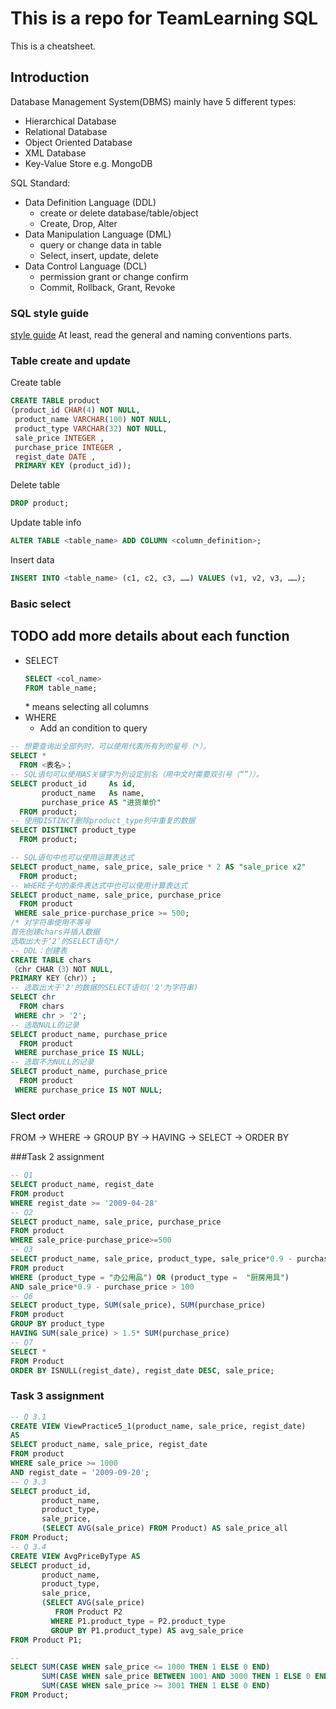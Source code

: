 # This is a repo for TeamLearning SQL

This is a cheatsheet.

## Introduction  

Database Management System(DBMS) mainly have 5 different types:

- Hierarchical Database
- Relational Database
- Object Oriented Database
- XML Database
- Key-Value Store e.g. MongoDB

SQL Standard:

- Data Definition Language (DDL)
  - create or delete database/table/object
  - Create, Drop, Alter
- Data Manipulation Language (DML)
  - query or change data in table
  - Select, insert, update, delete
- Data Control Language (DCL)
  - permission grant or change confirm
  - Commit, Rollback, Grant, Revoke

### SQL style guide  

[style guide](https://www.sqlstyle.guide/)
At least, read the general and naming conventions parts.

### Table create and update

Create table
```sql
CREATE TABLE product
(product_id CHAR(4) NOT NULL,
 product_name VARCHAR(100) NOT NULL,
 product_type VARCHAR(32) NOT NULL,
 sale_price INTEGER ,
 purchase_price INTEGER ,
 regist_date DATE ,
 PRIMARY KEY (product_id));
```

Delete table
```sql
DROP product;
```

Update table info
```sql
ALTER TABLE <table_name> ADD COLUMN <column_definition>;
```

Insert data
```sql
INSERT INTO <table_name> (c1, c2, c3, ……) VALUES (v1, v2, v3, ……);  
```
### Basic select

## TODO add more details about each function  

- SELECT
  ```sql
  SELECT <col_name> 
  FROM table_name;
  ```
  \* means selecting all columns
- WHERE 
  - Add an condition to query
```sql
-- 想要查询出全部列时，可以使用代表所有列的星号（*）。
SELECT *
  FROM <表名>；
-- SQL语句可以使用AS关键字为列设定别名（用中文时需要双引号（“”））。
SELECT product_id     As id,
       product_name   As name,
       purchase_price AS "进货单价"
  FROM product;
-- 使用DISTINCT删除product_type列中重复的数据
SELECT DISTINCT product_type
  FROM product;
```

```sql
-- SQL语句中也可以使用运算表达式
SELECT product_name, sale_price, sale_price * 2 AS "sale_price x2"
  FROM product;
-- WHERE子句的条件表达式中也可以使用计算表达式
SELECT product_name, sale_price, purchase_price
  FROM product
 WHERE sale_price-purchase_price >= 500;
/* 对字符串使用不等号
首先创建chars并插入数据
选取出大于‘2’的SELECT语句*/
-- DDL：创建表
CREATE TABLE chars
（chr CHAR（3）NOT NULL, 
PRIMARY KEY（chr））;
-- 选取出大于'2'的数据的SELECT语句('2'为字符串)
SELECT chr
  FROM chars
 WHERE chr > '2';
-- 选取NULL的记录
SELECT product_name, purchase_price
  FROM product
 WHERE purchase_price IS NULL;
-- 选取不为NULL的记录
SELECT product_name, purchase_price
  FROM product
 WHERE purchase_price IS NOT NULL;
 ```

### Slect order

FROM → WHERE → GROUP BY → HAVING → SELECT → ORDER BY

###Task 2 assignment
```sql
-- Q1
SELECT product_name, regist_date
FROM product
WHERE regist_date >= '2009-04-28'
-- Q2
SELECT product_name, sale_price, purchase_price 
FROM product
WHERE sale_price-purchase_price>=500
-- Q3
SELECT product_name, sale_price, product_type, sale_price*0.9 - purchase_price as profit 
FROM product
WHERE (product_type = "办公用品") OR (product_type =  "厨房用具")
AND sale_price*0.9 - purchase_price > 100
-- Q6
SELECT product_type, SUM(sale_price), SUM(purchase_price)
FROM product
GROUP BY product_type
HAVING SUM(sale_price) > 1.5* SUM(purchase_price)
-- Q7
SELECT *
FROM Product
ORDER BY ISNULL(regist_date), regist_date DESC, sale_price;
```

### Task 3 assignment

```sql
-- Q 3.1
CREATE VIEW ViewPractice5_1(product_name, sale_price, regist_date)
AS
SELECT product_name, sale_price, regist_date
FROM product
WHERE sale_price >= 1000
AND regist_date = '2009-09-20';
-- Q 3.3
SELECT product_id,
       product_name,
       product_type,
       sale_price,
       (SELECT AVG(sale_price) FROM Product) AS sale_price_all
FROM Product;
-- Q 3.4
CREATE VIEW AvgPriceByType AS
SELECT product_id,
       product_name,
       product_type,
       sale_price,
       (SELECT AVG(sale_price)
          FROM Product P2
         WHERE P1.product_type = P2.product_type
         GROUP BY P1.product_type) AS avg_sale_price
FROM Product P1;

-- 
SELECT SUM(CASE WHEN sale_price <= 1000 THEN 1 ELSE 0 END)               AS low_price,
       SUM(CASE WHEN sale_price BETWEEN 1001 AND 3000 THEN 1 ELSE 0 END) AS mid_price,
       SUM(CASE WHEN sale_price >= 3001 THEN 1 ELSE 0 END)               AS high_price
FROM Product;
```
